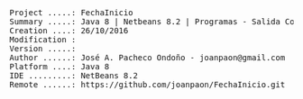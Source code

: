 <pre>

Project .....: FechaInicio
Summary .....: Java 8 | Netbeans 8.2 | Programas - Salida Consola #07
Creation ....: 26/10/2016
Modification : 
Version .....: 
Author ......: José A. Pacheco Ondoño - joanpaon@gmail.com
Platform ....: Java 8
IDE .........: NetBeans 8.2
Remote ......: https://github.com/joanpaon/FechaInicio.git

</pre>
